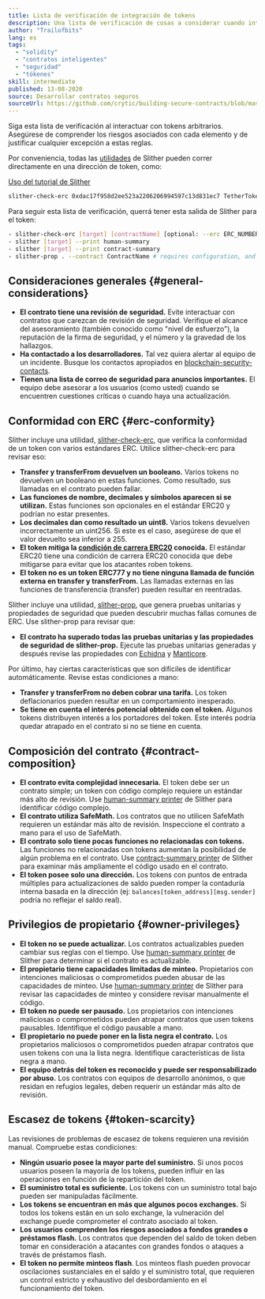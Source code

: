 ```yaml
---
title: Lista de verificación de integración de tokens
description: Una lista de verificación de cosas a considerar cuando interactuamos con tokens
author: "Trailofbits"
lang: es
tags:
  - "solidity"
  - "contratos inteligentes"
  - "seguridad"
  - "tókenes"
skill: intermediate
published: 13-08-2020
source: Desarrollar contratos seguros
sourceUrl: https://github.com/crytic/building-secure-contracts/blob/master/development-guidelines/token_integration.md
---
```


Siga esta lista de verificación al interactuar con tokens arbitrarios. Asegúrese de comprender los riesgos asociados con cada elemento y de justificar cualquier excepción a estas reglas.

Por conveniencia, todas las [utilidades](https://github.com/crytic/slither#tools) de Slither pueden correr directamente en una dirección de token, como:

[Uso del tutorial de Slither](/developers/tutorials/how-to-use-slither-to-find-smart-contract-bugs/)

```bash
slither-check-erc 0xdac17f958d2ee523a2206206994597c13d831ec7 TetherToken
```

Para seguir esta lista de verificación, querrá tener esta salida de Slither para el token:

```bash
- slither-check-erc [target] [contractName] [optional: --erc ERC_NUMBER]
- slither [target] --print human-summary
- slither [target] --print contract-summary
- slither-prop . --contract ContractName # requires configuration, and use of Echidna and Manticore
```

## Consideraciones generales {#general-considerations}

- **El contrato tiene una revisión de seguridad.** Evite interactuar con contratos que carezcan de revisión de seguridad. Verifique el alcance del asesoramiento (también conocido como "nivel de esfuerzo"), la reputación de la firma de seguridad, y el número y la gravedad de los hallazgos.
- **Ha contactado a los desarrolladores.** Tal vez quiera alertar al equipo de un incidente. Busque los contactos apropiados en [blockchain-security-contacts](https://github.com/crytic/blockchain-security-contacts).
- **Tienen una lista de correo de seguridad para anuncios importantes.** El equipo debe asesorar a los usuarios (como usted) cuando se encuentren cuestiones críticas o cuando haya una actualización.

## Conformidad con ERC {#erc-conformity}

Slither incluye una utilidad, [slither-check-erc](https://github.com/crytic/slither/wiki/ERC-Conformance), que verifica la conformidad de un token con varios estándares ERC. Utilice slither-check-erc para revisar eso:

- **Transfer y transferFrom devuelven un booleano.** Varios tokens no devuelven un booleano en estas funciones. Como resultado, sus llamadas en el contrato pueden fallar.
- **Las funciones de nombre, decimales y símbolos aparecen si se utilizan.** Estas funciones son opcionales en el estándar ERC20 y podrían no estar presentes.
- **Los decimales dan como resultado un uint8.** Varios tokens devuelven incorrectamente un uint256. Si este es el caso, asegúrese de que el valor devuelto sea inferior a 255.
- **El token mitiga la [condición de carrera ERC20](https://github.com/ethereum/EIPs/issues/20#issuecomment-263524729) conocida.** El estándar ERC20 tiene una condición de carrera ERC20 conocida que debe mitigarse para evitar que los atacantes roben tokens.
- **El token no es un token ERC777 y no tiene ninguna llamada de función externa en transfer y transferFrom.** Las llamadas externas en las funciones de transferencia (transfer) pueden resultar en reentradas.

Slither incluye una utilidad, [slither-prop](https://github.com/crytic/slither/wiki/Property-generation), que genera pruebas unitarias y propiedades de seguridad que pueden descubrir muchas fallas comunes de ERC. Use slither-prop para revisar que:

- **El contrato ha superado todas las pruebas unitarias y las propiedades de seguridad de slither-prop.** Ejecute las pruebas unitarias generadas y después revise las propiedades con [Echidna](https://github.com/crytic/echidna) y [Manticore](https://manticore.readthedocs.io/en/latest/verifier.html).

Por último, hay ciertas características que son difíciles de identificar automáticamente. Revise estas condiciones a mano:

- **Transfer y transferFrom no deben cobrar una tarifa.** Los token deflacionarios pueden resultar en un comportamiento inesperado.
- **Se tiene en cuenta el interés potencial obtenido con el token.** Algunos tokens distribuyen interés a los portadores del token. Este interés podría quedar atrapado en el contrato si no se tiene en cuenta.

## Composición del contrato {#contract-composition}

- **El contrato evita complejidad innecesaria.** El token debe ser un contrato simple; un token con código complejo requiere un estándar más alto de revisión. Use [human-summary printer](https://github.com/crytic/slither/wiki/Printer-documentation#human-summary) de Slither para identificar código complejo.
- **El contrato utiliza SafeMath.** Los contratos que no utilicen SafeMath requieren un estándar más alto de revisión. Inspeccione el contrato a mano para el uso de SafeMath.
- **El contrato solo tiene pocas funciones no relacionadas con tokens.** Las funciones no relacionadas con tokens aumentan la posibilidad de algún problema en el contrato. Use [contract-summary printer](https://github.com/crytic/slither/wiki/Printer-documentation#contract-summary) de Slither para examinar más ampliamente el código usado en el contrato.
- **El token posee solo una dirección.** Los tokens con puntos de entrada múltiples para actualizaciones de saldo pueden romper la contaduría interna basada en la dirección (ej: `balances[token_address][msg.sender]` podría no reflejar el saldo real).

## Privilegios de propietario {#owner-privileges}

- **El token no se puede actualizar.** Los contratos actualizables pueden cambiar sus reglas con el tiempo. Use [human-summary printer](https://github.com/crytic/slither/wiki/Printer-documentation#contract-summary) de Slither para determinar si el contrato es actualizable.
- **El propietario tiene capacidades limitadas de minteo.** Propietarios con intenciones maliciosas o comprometidos pueden abusar de las capacidades de minteo. Use [human-summary printer](https://github.com/crytic/slither/wiki/Printer-documentation#contract-summary) de Slither para revisar las capacidades de minteo y considere revisar manualmente el código.
- **El token no puede ser pausado.** Los propietarios con intenciones maliciosas o comprometidos pueden atrapar contratos que usen tokens pausables. Identifique el código pausable a mano.
- **El propietario no puede poner en la lista negra el contrato.** Los propietarios maliciosos o comprometidos pueden atrapar contratos que usen tokens con una la lista negra. Identifique características de lista negra a mano.
- **El equipo detrás del token es reconocido y puede ser responsabilizado por abuso.** Los contratos con equipos de desarrollo anónimos, o que residan en refugios legales, deben requerir un estándar más alto de revisión.

## Escasez de tokens {#token-scarcity}

Las revisiones de problemas de escasez de tokens requieren una revisión manual. Compruebe estas condiciones:

- **Ningún usuario posee la mayor parte del suministro.** Si unos pocos usuarios poseen la mayoría de los tokens, pueden influir en las operaciones en función de la repartición del token.
- **El suministro total es suficiente.** Los tokens con un suministro total bajo pueden ser manipuladas fácilmente.
- **Los tokens se encuentran en más que algunos pocos exchanges.** Si todos los tokens están en un solo exchange, la vulneración del exchange puede comprometer el contrato asociado al token.
- **Los usuarios comprenden los riesgos asociados a fondos grandes o préstamos flash.** Los contratos que dependen del saldo de token deben tomar en consideración a atacantes con grandes fondos o ataques a través de préstamos flash.
- **El token no permite minteos flash**. Los minteos flash pueden provocar oscilaciones sustanciales en el saldo y el suministro total, que requieren un control estricto y exhaustivo del desbordamiento en el funcionamiento del token.

